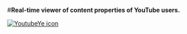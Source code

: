 #<b>Real-time viewer of content properties of YouTube users.</b>



[![YoutubeYe icon](https://s30.postimg.org/qdltjp4kx/mib_128.png)](#)<br><br>
